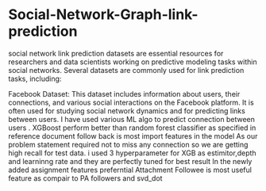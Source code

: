 # Social-Network-Graph-link-prediction

social network link prediction datasets are essential resources for researchers and data scientists working on predictive modeling tasks within social networks. 
Several datasets are commonly used for link prediction tasks, including:

Facebook Dataset: This dataset includes information about users, their connections, and various social interactions on the Facebook platform. 
It is often used for studying social network dynamics and for predicting links between users.
 I have used various ML algo to predict connection between users .
XGBoost perform better than random forest classifier as specified in reference document
follow back is most import features in the model
As our problem statement required not to miss any connection so we are getting high recall for test data.
i used 3 hyperparameter for XGB as estimitor,depth and learninng rate and they are perfectly tuned for best result
In the newly added assignment features preferntial Attachment Followee is most useful feature as compair to PA followers and svd_dot
